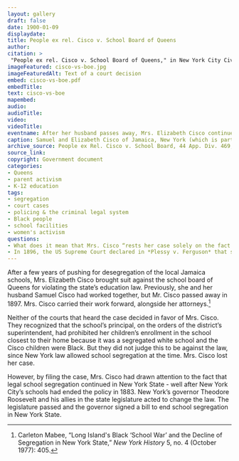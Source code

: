 ```yaml
---
layout: gallery
draft: false
date: 1900-01-09
displaydate: 
title: People ex rel. Cisco v. School Board of Queens
author: 
citation: >
 "People ex rel. Cisco v. School Board of Queens," in New York City Civil Rights History Project, Accessed: [Month Day, Year], https://nyccivilrightshistory.org/topics/black-latina-women/cisco-resisting-segregation/cisco-vs-boe."
imageFeatured: cisco-vs-boe.jpg
imageFeaturedAlt: Text of a court decision
embed: cisco-vs-boe.pdf
embedTitle: 
text: cisco-vs-boe
mapembed: 
audio: 
audioTitle: 
video: 
videoTitle: 
eventname: After her husband passes away, Mrs. Elizabeth Cisco continues the fight against segregation in the courts.   
caption: Samuel and Elizabeth Cisco of Jamaica, New York (which is part of Queens in New York City today) had been challenging school segregation for years. After Mr. Cisco passed away in 1897, Mrs. Cisco continued her struggle with a suit against the school board of Queens. The above document is a selection from the judge’s decision in the case.
archive_source: People ex Rel. Cisco v. School Board, 44 App. Div. 469, 61 N.Y.S. 330 (N.Y. App. Div. 1899)
source_link: 
copyright: Government document
categories: 
- Queens
- parent activism
- K-12 education 
tags: 
- segregation 
- court cases 
- policing & the criminal legal system 
- Black people 
- school facilities
- women's activism
questions:
- What does it mean that Mrs. Cisco “rests her case solely on the fact that her children were refused admission to the common school on account of their color”? Is Mrs. Cisco arguing that the segregated schools for Black children are inferior, or that she opposes the rejection of her children because they are Black?
- In 1896, the US Supreme Court declared in *Plessy v. Ferguson* that segregation was legal, as long as each group received equal services. This idea of “separate but equal” appears (in different words) in the Cisco case. What do you think Mrs. Cisco thought of the *Plessy* ruling?
--- 
```


After a few years of pushing for desegregation of the local Jamaica schools, Mrs. Elizabeth Cisco brought suit against the school board of Queens for violating the state’s education law. Previously, she and her husband Samuel Cisco had worked together, but Mr. Cisco passed away in 1897. Mrs. Cisco carried their work forward, alongside her attorneys.[^1]

Neither of the courts that heard the case decided in favor of Mrs. Cisco. They recognized that the school’s principal, on the orders of the district’s superintendent, had prohibited her children’s enrollment in the school closest to their home because it was a segregated white school and the Cisco children were Black. But they did not judge this to be against the law, since New York law allowed school segregation at the time. Mrs. Cisco lost her case.

However, by filing the case, Mrs. Cisco had drawn attention to the fact that legal school segregation continued  in New York State - well after New York City’s schools had ended the policy in 1883. New York’s governor Theodore Roosevelt and his allies in the state legislature acted to change the law. The legislature passed and the governor signed a bill to end school segregation in New York State.

[^1]: Carleton Mabee, “Long Island's Black ‘School War’ and the Decline of Segregation in New York State,” *New York History* 5, no. 4 (October 1977): 405.
